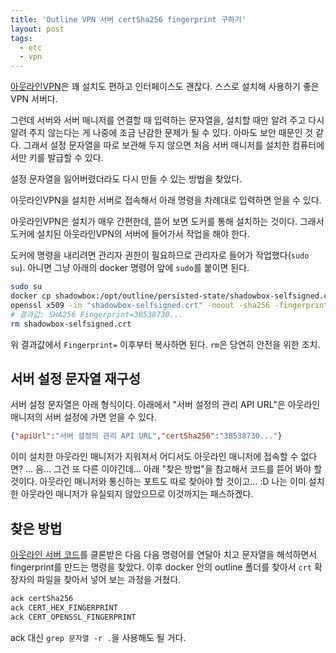 ```yaml
---
title: 'Outline VPN 서버 certSha256 fingerprint 구하기'
layout: post
tags: 
  - etc
  - vpn
---
```


[아웃라인VPN](https://getoutline.org/)은 꽤 설치도 편하고 인터페이스도 괜찮다. 스스로 설치해 사용하기 좋은 VPN 서버다.

그런데 서버와 서버 매니저를 연결할 때 입력하는 문자열을, 설치할 때만 알려 주고 다시 알려 주지 않는다는 게 나중에 조금 난감한 문제가 될 수 있다. 아마도 보안 때문인 것 같다. 그래서 설정 문자열을 따로 보관해 두지 않으면 처음 서버 매니저를 설치한 컴퓨터에서만 키를 발급할 수 있다.

설정 문자열을 잃어버렸더라도 다시 만들 수 있는 방법을 찾았다.

아웃라인VPN을 설치한 서버로 접속해서 아래 명령을 차례대로 입력하면 얻을 수 있다. 

아웃라인VPN은 설치가 매우 간편한데, 뜯어 보면 도커를 통해 설치하는 것이다. 그래서 도커에 설치된 아웃라인VPN의 서버에 들어가서 작업을 해야 한다. 

도커에 명령을 내리려면 관리자 권한이 필요하므로 관리자로 들어가 작업했다(`sudo su`). 아니면 그냥 아래의 docker 명령어 앞에 `sudo`를 붙이면 된다.

~~~ bash
sudo su
docker cp shadowbox:/opt/outline/persisted-state/shadowbox-selfsigned.crt .
openssl x509 -in "shadowbox-selfsigned.crt" -noout -sha256 -fingerprint | tr --delete :
# 결과값: SHA256 Fingerprint=3B538730...
rm shadowbox-selfsigned.crt
~~~

위 결과값에서 `Fingerprint=` 이후부터 복사하면 된다. `rm`은 당연히 안전을 위한 조치.

## 서버 설정 문자열 재구성

서버 설정 문자열은 아래 형식이다. 아래에서 "서버 설정의 관리 API URL"은 아웃라인 매니저의 서버 설정에 가면 얻을 수 있다.

~~~ json
{"apiUrl":"서버 설정의 관리 API URL","certSha256":"3B538730..."}
~~~

이미 설치한 아웃라인 매니저가 지워져서 어디서도 아웃라인 매니저에 접속할 수 없다면? ... 음... 그건 또 다른 이야긴데... 아래 "찾은 방법"을 참고해서 코드를 뜯어 봐야 할 것이다. 아웃라인 매니저와 통신하는 포트도 따로 찾아야 할 것이고... :D 나는 이미 설치한 아웃라인 매니저가 유실되지 않았으므로 이것까지는 패스하겠다.

## 찾은 방법

[아웃라인 서버 코드](https://github.com/Jigsaw-Code/outline-server)를 클론받은 다음 다음 명령어를 연달아 치고 문자열을 해석하면서 fingerprint를 만드는 명령을 찾았다. 이후 docker 안의 outline 폴더를 찾아서 `crt` 확장자의 파일을 찾아서 넣어 보는 과정을 거쳤다.

~~~ bash
ack certSha256
ack CERT_HEX_FINGERPRINT
ack CERT_OPENSSL_FINGERPRINT
~~~

ack 대신 `grep 문자열 -r .`을 사용해도 될 거다.